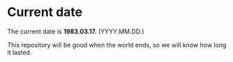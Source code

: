 # Current date

The current date is **1983.03.17.** (YYYY.MM.DD.)

This repository will be good when the world ends, so we will know how long it lasted.